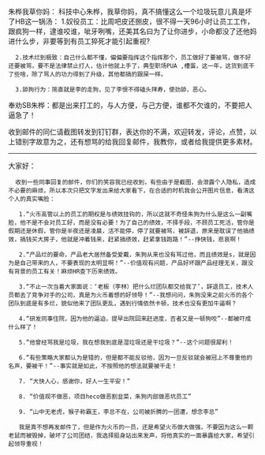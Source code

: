 

朱桦我草你妈：
      科技中心朱桦，我草你妈，真不搞懂这么一个垃圾玩意儿真是坏了HB这一锅汤：
      1.奴役员工：比周吧皮还捌皮，很不得一天96小时让员工工作，跟疯狗一样，逮谁咬谁，呲牙咧嘴，还美其名曰为了让你进步，小命都没了还他妈进什么步，非要等到有员工猝死才能引起重视?

      2.技术烂到极致：自己什么都不懂，偏偏要指挥这个指挥那个，员工做好了要被骂，做不好还要被骂，要不是法律禁止打人，估计他就上手了，典型职场PUA ,槽蛋，这一年，这货到底干了些啥，除了骂人的功力得到了升级，其他都搞的跟屎一样。

      3.舔狗行为：简直就是李的走狗，见了李恨不得磕头拜寿，使劲舔，恶心。

奉劝SB朱桦：都是出来打工的，与人方便，与己方便，谁都不欠谁的，不要把人逼急了！

收到邮件的同仁请截图转发到钉钉群，表达你的不满，欢迎转发，评论，点赞，以上错别字故意为之，还有想骂的给我回复邮件，我教你，或者给我提供更多素材。


------------------------------------------------------------------------------------------------------------------------------

大家好：
	
      收到一些同事回复的邮件，你们的笑容我已经收到，有些由于是截图，会泄露个人隐私，造成不必要的麻烦，所以本次只把文字发出来给大家看下，在合适的时机我会公开图片信息，看清这个人的真实嘴脸：

       1.“火币高管以上的员工的期权是与绩效挂钩的，所以这就不奇怪朱狗为什么是这么一副嘴脸，他不是不会对员工好，而是没有必要！为了自己的绩效，不择手段，不顾员工死活，管你是假期还是休假，管你是半夜还是凌晨，活不能停，停了就要被骂，被辞退，原来是耽误了他搞绩效，搞钱买大房子，他就是冲着钱来，赶紧搞绩效，赶紧拿钱跑路！”--挣快钱，悲哀啊！

       2.“产品烂的要命，产品老大居然备受爱戴，朱狗从来也没有骂过他，而且绩效是s，就是因为是自己带来的人，不要表现的太明显啊！”--价值观有问题，产品好坏跟产品经理无关，跟没有背景的员工有关！麻烦HR查下历来绩效。

       3.“不止一次当着大家面说：‘老板（李林）把什么烂团队都交给我了’，辞退员工，技术人员都去了竞争对手的公司，真是为火币着想的好领导！”--我想问问，朱狗没来之前火币的各个团队到底是有多烂，貌似他来了团队更乱，遇到行情依然卡顿，技术也没有更加牛逼啊？

       4.“研发同事住院，因为他的逼迫，提早出院回来赶进度，否者又是一顿狗咬”--都被吓成什么样了！ 

       5.“他曾经骂我是垃圾，我在想我到底是湿垃圾还是干垃圾？”--这个问题很犀利！

       6.“有些策略大家都认为是错的，但是都不能反驳他，因为一旦反驳就会被冠上不尊重他的名声，要被干！”--事实就是如此，不按照他的想法就要被干走！

       7. “大快人心，感谢你，好人一生平安！”

       8. “价值观不做恶，项目heco做恶割韭菜，朱狗内部做恶坑员工”

       9. “山中无老虎，猴子称霸王，李总不在，公司被折腾的一团遭，想念李总”

       我是真不想再发邮件了，但是作为火币的一员，还是希望火币做大做强，不要因为这么一颗老鼠而被毁掉，破坏了公司团结，我选择挺身站出来发声，将他真实的一面暴露给大家，希望引起领导重视！
